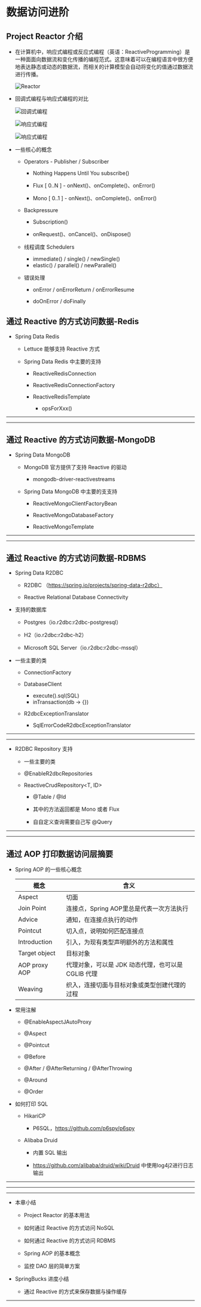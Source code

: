 # 数据访问进阶

## Project Reactor 介绍

- 在计算机中，响应式编程或反应式编程（英语：ReactiveProgramming）是⼀种⾯面向数据流和变化传播的编程范式。这意味着可以在编程语⾔中很⽅便地表达静态或动态的数据流，而相关的计算模型会自动将变化的值通过数据流进行传播。
  
  ![Reactor](images/spring-data-access-high-level.png)

- 回调式编程与响应式编程的对比

  ![回调式编程](images/spring-data-access-high-level-01.png)

  ![响应式编程](images/spring-data-access-high-level-02.png)

  ![响应式编程](images/spring-data-access-high-level-03.png)

- 一些核⼼的概念

  - Operators - Publisher / Subscriber

    - Nothing Happens Until You subscribe()

    - Flux [ 0..N ] - onNext()、onComplete()、onError()

    - Mono [ 0..1 ] - onNext()、onComplete()、onError()
  
  - Backpressure

    - Subscription()

    - onRequest()、onCancel()、onDispose()

  - 线程调度 Schedulers

    - immediate() / single() / newSingle()
    - elastic() / parallel() / newParallel()

  - 错误处理

    - onError / onErrorReturn / onErrorResume

    - doOnError / doFinally

## 通过 Reactive 的⽅式访问数据-Redis

- Spring Data Redis

  - Lettuce 能够支持 Reactive 方式
  
  - Spring Data Redis 中主要的支持

    - ReactiveRedisConnection

    - ReactiveRedisConnectionFactory

    - ReactiveRedisTemplate

      - opsForXxx()

---
---

## 通过 Reactive 的方式访问数据-MongoDB

- Spring Data MongoDB
  - MongoDB 官方提供了支持 Reactive 的驱动

    - mongodb-driver-reactivestreams

  - Spring Data MongoDB 中主要的⽀支持

    - ReactiveMongoClientFactoryBean

    - ReactiveMongoDatabaseFactory

    - ReactiveMongoTemplate


---
---

## 通过 Reactive 的⽅式访问数据-RDBMS

- Spring Data R2DBC
  - R2DBC （https://spring.io/projects/spring-data-r2dbc）

  - Reactive Relational Database Connectivity
- 支持的数据库

  - Postgres（io.r2dbc:r2dbc-postgresql）

  - H2（io.r2dbc:r2dbc-h2）

  - Microsoft SQL Server（io.r2dbc:r2dbc-mssql）

- 一些主要的类

  - ConnectionFactory

  - DatabaseClient

    - execute().sql(SQL)
    - inTransaction(db -> {})

  - R2dbcExceptionTranslator
    - SqlErrorCodeR2dbcExceptionTranslator

---
---

- R2DBC Repository ⽀持
  
  - 一些主要的类

  - @EnableR2dbcRepositories

  - ReactiveCrudRepository<T, ID>

    - @Table / @Id

    - 其中的⽅法返回都是 Mono 或者 Flux

    - ⾃自定义查询需要自⼰写 @Query

---
---

## 通过 AOP 打印数据访问层摘要

- Spring AOP 的⼀些核心概念

    概念|含义
    ---|---
    Aspect |切面
    Join Point |连接点，Spring AOP里总是代表一次方法执行
    Advice |通知，在连接点执行的动作
    Pointcut |切入点，说明如何匹配连接点
    Introduction |引入，为现有类型声明额外的方法和属性
    Target object |目标对象
    AOP proxy AOP |代理对象，可以是 JDK 动态代理，也可以是 CGLIB 代理
    Weaving| 织入，连接切面与目标对象或类型创建代理的过程

- 常用注解

  - @EnableAspectJAutoProxy

  - @Aspect

  - @Pointcut

  - @Before

  - @After / @AfterReturning / @AfterThrowing

  - @Around

  - @Order

- 如何打印 SQL
  
  - HikariCP

    - P6SQL，https://github.com/p6spy/p6spy
  
  - Alibaba Druid

    - 内置 SQL 输出

    - https://github.com/alibaba/druid/wiki/Druid 中使用log4j2进⾏日志输出

---
---


---

- 本章小结

  - Project Reactor 的基本用法

  - 如何通过 Reactive 的方式访问 NoSQL

  - 如何通过 Reactive 的方式访问 RDBMS

  - Spring AOP 的基本概念

  - 监控 DAO 层的简单方案

- SpringBucks 进度小结

  - 通过 Reactive 的方式来保存数据与操作缓存

---